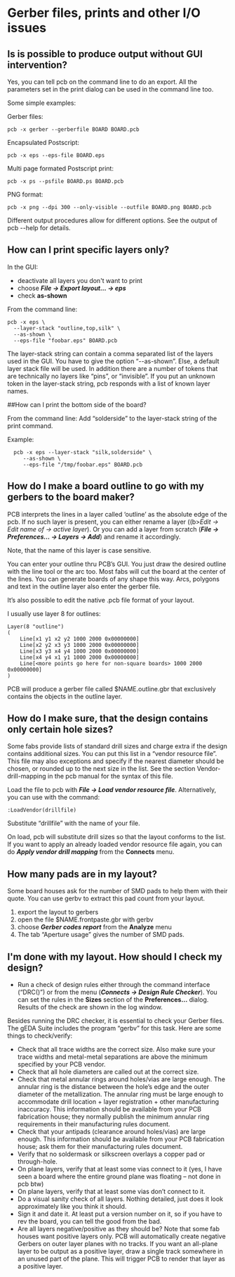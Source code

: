 # Gerber files, prints and other I/O issues

## Is is possible to produce output without GUI intervention?

Yes, you can tell pcb on the command line to do an export.
All the parameters set in the print dialog can be used in the command
line too.

Some simple examples:

Gerber files:
```
pcb -x gerber --gerberfile BOARD BOARD.pcb
```
Encapsulated Postscript:
```
pcb -x eps --eps-file BOARD.eps
```
Multi page formated Postscript print:
```
pcb -x ps --psfile BOARD.ps BOARD.pcb
```
PNG format:
```
pcb -x png --dpi 300 --only-visible --outfile BOARD.png BOARD.pcb
```
Different output procedures allow for different options.
See the output of pcb --help for details.

## How can I print specific layers only?

In the GUI:

- deactivate all layers you don't want to print
- choose <b><i>File → Export layout… → eps</i></b>
- check <b>as-shown</b>

From the command line:
```
pcb -x eps \
  --layer-stack "outline,top,silk" \
  --as-shown \
  --eps-file "foobar.eps" BOARD.pcb
```
The layer-stack string can contain a comma separated list of the layers
used in the GUI.
You have to give the option “--as-shown”.
Else, a default layer stack file will be used.
In addition there are a number of tokens that are technically no layers
like “pins”, or “invisible”.
If you put an unknown token in the layer-stack string, pcb responds with
a list of known layer names.

##How can I print the bottom side of the board?

From the command line: Add “solderside” to the layer-stack string of the
print command.

Example:
```
  pcb -x eps --layer-stack "silk,solderside" \
     --as-shown \
     --eps-file "/tmp/foobar.eps" BOARD.pcb
```

## How do I make a board outline to go with my gerbers to the board maker?

PCB interprets the lines in a layer called ‘outline’ as the absolute
edge of the pcb.
If no such layer is present, you can either rename a layer
((b><i>Edit → Edit name of → active layer</i></b>).
Or you can add a layer from scratch
(<b><i>File → Preferences… → Layers → Add</i></b>) and rename it
accordingly.

Note, that the name of this layer is case sensitive.

You can enter your outline thru PCB’s GUI.
You just draw the desired outline with the line tool or the arc too.
Most fabs will cut the board at the center of the lines.
You can generate boards of any shape this way.
Arcs, polygons and text in the outline layer also enter the gerber file.

It’s also possible to edit the native .pcb file format of your layout.

I usually use layer 8 for outlines:
```
Layer(8 "outline")
(
	Line[x1 y1 x2 y2 1000 2000 0x00000000]
	Line[x2 y2 x3 y3 1000 2000 0x00000000]
	Line[x3 y3 x4 y4 1000 2000 0x00000000]
	Line[x4 y4 x1 y1 1000 2000 0x00000000]
	Line[<more points go here for non-square boards> 1000 2000 0x00000000]
)
```
PCB will produce a gerber file called $NAME.outline.gbr that exclusively contains the objects in the outline layer.

## How do I make sure, that the design contains only certain hole sizes?

Some fabs provide lists of standard drill sizes and charge extra if the
design contains additional sizes.
You can put this list in a “vendor resource file”.
This file may also exceptions and specify if the nearest diameter should
be chosen, or rounded up to the next size in the list.
See the section Vendor-drill-mapping in the pcb manual for the syntax of
this file.

Load the file to pcb with <b><i>File → Load vendor resource file</i></b>.
Alternatively, you can use with the command:
```
:LoadVendor(drillfile)
```
Substitute “drillfile” with the name of your file.

On load, pcb will substitute drill sizes so that the layout conforms to
the list.
If you want to apply an already loaded vendor resource file again, you
can do <b><i>Apply vendor drill mapping</i></b> from the <b>Connects</b>
menu.

## How many pads are in my layout?

Some board houses ask for the number of SMD pads to help them with their
quote.
You can use gerbv to extract this pad count from your layout.

1. export the layout to gerbers
2. open the file $NAME.frontpaste.gbr with gerbv
3. choose <b><i>Gerber codes report</i></b> from the <b>Analyze</b> menu
4. The tab “Aperture usage” gives the number of SMD pads.

## I'm done with my layout. How should I check my design?

- Run a check of design rules either through the command interface
  (“DRC()”) or from the menu
  (<b><i>Connects → Design Rule Checker</i></b>).
  You can set the rules in the <b>Sizes</b> section of the
  <b>Preferences…</b> dialog.
  Results of the check are shown in the log window.

Besides running the DRC checker, it is essential to check your Gerber files. The gEDA Suite includes the program “gerbv” for this task. Here are some things to check/verify:

- Check that all trace widths are the correct size.
  Also make sure your trace widths and metal-metal separations are above
  the minimum specified by your PCB vendor.
- Check that all hole diameters are called out at the correct size.
- Check that metal annular rings around holes/vias are large enough.
  The annular ring is the distance between the hole’s edge and the outer
  diameter of the metallization.
  The annular ring must be large enough to accommodate drill location +
  layer registration + other manufacturing inaccuracy.
  This information should be available from your PCB fabrication house;
  they normally publish the minimum annular ring requirements in their
  manufacturing rules document.
- Check that your antipads (clearance around holes/vias) are large enough.
  This information should be available from your PCB fabrication house;
  ask them for their manufacturing rules document.
- Verify that no soldermask or silkscreen overlays a copper pad or
  through-hole.
- On plane layers, verify that at least some vias connect to it (yes, I
  have seen a board where the entire ground plane was floating – not
  done in pcb btw)
- On plane layers, verify that at least some vias don’t connect to it.
- Do a visual sanity check of all layers.
  Nothing detailed, just does it look approximately like you think it
  should.
- Sign it and date it.
  At least put a version number on it, so if you have to rev the board,
  you can tell the good from the bad.
- Are all layers negative/positive as they should be? Note that some fab
  houses want positive layers only.
  PCB will automatically create negative Gerbers on outer layer planes
  with no tracks.
  If you want an all-plane layer to be output as a positive layer, draw
  a single track somewhere in an unused part of the plane.
  This will trigger PCB to render that layer as a positive layer.
